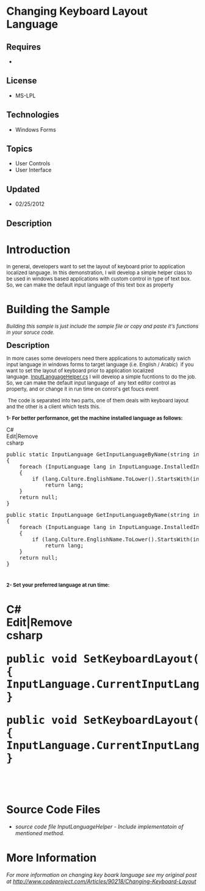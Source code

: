 # Changing Keyboard Layout Language
## Requires
- 
## License
- MS-LPL
## Technologies
- Windows Forms
## Topics
- User Controls
- User Interface
## Updated
- 02/25/2012
## Description

<h1>Introduction</h1>
<p><span style="font-size:small">In general, developers want to set the layout of keyboard prior to application localized language. In this demonstration, I will develop a simple helper class to be used in windows based applications with custom control in type
 of text box. So, we can make the default input language of this text box as property</span></p>
<h1><span>Building the Sample</span></h1>
<p><span style="font-size:small"><em>Building this sample is just include the sample file or copy and paste it's functions in your soruce code.</em></span></p>
<p><span style="font-size:20px; font-weight:bold">Description</span></p>
<p><span style="font-size:small">In more cases some&nbsp;developers need there applications to automatically swich input language in&nbsp;windows forms to target language (i.e. English / Arabic) &nbsp;if you want to set the layout of keyboard prior to application
 localized language.&nbsp;<a id="50309" href="/site/view/file/50309/1/InputLanguageHelper.csharp">InputLanguageHelper.cs</a> I will develop a simple fucntions to do the job. So, we can make the default input language of &nbsp;any&nbsp;text editor control
 as property, and or change it in run time on conrol's get foucs event</span></p>
<p><span style="font-size:small">&nbsp;The code is separated into two parts, one of them deals with keyboard layout and the other is a client which tests this.</span></p>
<p><strong><span style="font-size:small">1- For better performance, get the machine installed language as follows:</span></strong></p>
<div class="scriptcode">
<div class="pluginEditHolder" pluginCommand="mceScriptCode">
<div class="title"><span>C#</span></div>
<div class="pluginLinkHolder"><span class="pluginEditHolderLink">Edit</span>|<span class="pluginRemoveHolderLink">Remove</span></div>
<span class="hidden">csharp</span>
<pre class="hidden">public static InputLanguage GetInputLanguageByName(string inputName) 
{ 
    foreach (InputLanguage lang in InputLanguage.InstalledInputLanguages) 
    { 
        if (lang.Culture.EnglishName.ToLower().StartsWith(inputName)) 
            return lang; 
    } 
    return null; 
} </pre>
<div class="preview">
<pre class="csharp"><span class="cs__keyword">public</span>&nbsp;<span class="cs__keyword">static</span>&nbsp;InputLanguage&nbsp;GetInputLanguageByName(<span class="cs__keyword">string</span>&nbsp;inputName)&nbsp;&nbsp;
{&nbsp;&nbsp;
&nbsp;&nbsp;&nbsp;&nbsp;<span class="cs__keyword">foreach</span>&nbsp;(InputLanguage&nbsp;lang&nbsp;<span class="cs__keyword">in</span>&nbsp;InputLanguage.InstalledInputLanguages)&nbsp;&nbsp;
&nbsp;&nbsp;&nbsp;&nbsp;{&nbsp;&nbsp;
&nbsp;&nbsp;&nbsp;&nbsp;&nbsp;&nbsp;&nbsp;&nbsp;<span class="cs__keyword">if</span>&nbsp;(lang.Culture.EnglishName.ToLower().StartsWith(inputName))&nbsp;&nbsp;
&nbsp;&nbsp;&nbsp;&nbsp;&nbsp;&nbsp;&nbsp;&nbsp;&nbsp;&nbsp;&nbsp;&nbsp;<span class="cs__keyword">return</span>&nbsp;lang;&nbsp;&nbsp;
&nbsp;&nbsp;&nbsp;&nbsp;}&nbsp;&nbsp;
&nbsp;&nbsp;&nbsp;&nbsp;<span class="cs__keyword">return</span>&nbsp;<span class="cs__keyword">null</span>;&nbsp;&nbsp;
}&nbsp;</pre>
</div>
</div>
</div>
<h1><span style="font-size:small">2- Set your preferred language at run time:</span></h1>
<h1><span>
<div class="scriptcode">
<div class="pluginEditHolder" pluginCommand="mceScriptCode">
<div class="title"><span>C#</span></div>
<div class="pluginLinkHolder"><span class="pluginEditHolderLink">Edit</span>|<span class="pluginRemoveHolderLink">Remove</span></div>
<span class="hidden">csharp</span>
<pre class="hidden">public void SetKeyboardLayout(InputLanguage layout) 
{ 
InputLanguage.CurrentInputLanguage = layout; 
} </pre>
<div class="preview">
<pre class="csharp"><span class="cs__keyword">public</span>&nbsp;<span class="cs__keyword">void</span>&nbsp;SetKeyboardLayout(InputLanguage&nbsp;layout)&nbsp;&nbsp;
{&nbsp;&nbsp;
InputLanguage.CurrentInputLanguage&nbsp;=&nbsp;layout;&nbsp;&nbsp;
}&nbsp;</pre>
</div>
</div>
</div>
<div class="endscriptcode">&nbsp;</div>
</span></h1>
<h1><span>Source Code Files</span></h1>
<ul>
<li><em>source code file InputLanguageHelper - Include implementatoin of mentioned method.</em>
</li></ul>
<h1>More Information</h1>
<p><em>For more information on changing key boark language see my original post at
<a href="http://www.codeproject.com/Articles/90218/Changing-Keyboard-Layout">http://www.codeproject.com/Articles/90218/Changing-Keyboard-Layout</a></em></p>

